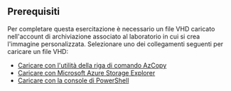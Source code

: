 ## <a name="prerequisites"></a>Prerequisiti 
Per completare questa esercitazione è necessario un file VHD caricato nell'account di archiviazione associato al laboratorio in cui si crea l'immagine personalizzata. Selezionare uno dei collegamenti seguenti per caricare un file VHD:

- [Caricare con l'utilità della riga di comando AzCopy](../articles/devtest-lab/devtest-lab-upload-vhd-using-azcopy.md)
- [Caricare con Microsoft Azure Storage Explorer](../articles/devtest-lab/devtest-lab-upload-vhd-using-storage-explorer.md)
- [Caricare con la console di PowerShell](../articles/devtest-lab/devtest-lab-upload-vhd-using-powershell.md)


<!--HONumber=Jan17_HO2-->


